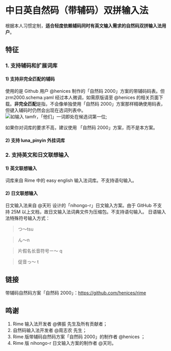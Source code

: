 # 中日英自然码（带辅码）双拼输入法

根据本人习惯定制，**适合轻度依赖辅码同时有英文输入需求的自然码双拼输入法用户**。

## 特征

### 1. 支持辅码和扩展词库

#### 1) 支持**非完全匹配**的辅码

使用的是 Github 用户 @henices 制作的「自然码 2000」方案的带辅码码表。但 zrm2000.schema.yaml 经过本人微调，如需原版请至 @henices 的相关页面下载。**非完全匹配**是指，不会像单独使用「自然码 2000」方案那样精确使用码表，但键入辅码时仍然会出现在选词列表中。
![如输入 tamfr，「他们」一词即处在候选词第一位](https://raw.githubusercontent.com/lippmann/lrime/master/Samples%20screenshots/%E5%B8%A6%E8%BE%85%E7%A0%81%E8%87%AA%E7%84%B6%E7%A0%81%E7%A4%BA%E4%BE%8B.png);

如果你对词库的要求不高，建议使用 「自然码 2000」方案，而不是本方案。
  
#### 2) 支持 luna_pinyin 外挂词库

### 2. 支持英文和日文联想输入

#### 1) 英文联想输入

词库来自 Rime 中的 easy english 输入法词库。不支持语句输入。

#### 2) 日文联想输入

日文输入法来自 @天珩 设计的「nihongo-r」日文输入方案。由于 GitHub 不支持 25M 以上文档，故日文输入法词典文件为压缩包。不支持语句输入。
日语输入法特殊符号输入方式：
> つ～tsu

> ん～n

> 片假名长音符号ー～ q

> 促音っ～ t


## 链接

带辅码自然码方案「自然码 2000」：https://github.com/henices/rime


## 鸣谢

1. Rime 输入法开发者 @佛振 先生及所有贡献者；
2. 自然码输入法开发者 @周志农 先生；
3. Rime 版带辅码自然码方案「自然码 2000」的制作者 @henices ；
4. Rime 版 nihongo-r 日文输入方案的制作者 @天珩。
